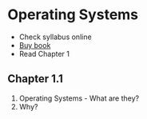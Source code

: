 # Operating Systems

- Check syllabus online
- [Buy book](www.chegg.com)
- Read Chapter 1

## Chapter 1.1
1. Operating Systems - What are they?
2. Why?
